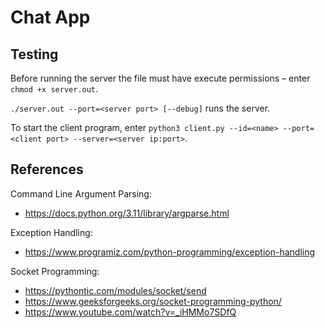 # Chat App
## Testing
Before running the server the file must have execute permissions – enter `chmod +x server.out`.

`./server.out --port=<server port> [--debug]` runs the server.

To start the client program, enter `python3 client.py --id=<name> --port=<client port> --server=<server ip:port>`.

## References
Command Line Argument Parsing:
* https://docs.python.org/3.11/library/argparse.html

Exception Handling:
* https://www.programiz.com/python-programming/exception-handling

Socket Programming:
* https://pythontic.com/modules/socket/send
* https://www.geeksforgeeks.org/socket-programming-python/
* https://www.youtube.com/watch?v=_iHMMo7SDfQ